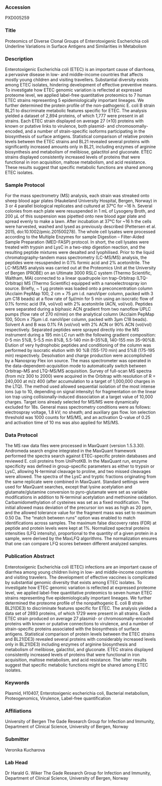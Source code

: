 ### Accession
PXD005259

### Title
Proteomics of Diverse Clonal Groups of Enterotoxigenic Escherichia coli Underline Variations in Surface Antigens and Similarities in Metabolism

### Description
Enterotoxigenic Escherichia coli (ETEC) is an important cause of diarrhoea, a pervasive disease in low- and middle-income countries that affects mostly young children and visiting travellers. Substantial diversity exists among ETEC isolates, hindering development of effective preventive means. To investigate how ETEC genomic variation is reflected at expressed proteome level, we applied label-free quantitative proteomics to 7 human ETEC strains representing 5 epidemiologically important lineages. We further determined the protein profile of the non-pathogenic E. coli B strain BL21 to discriminate metabolic features specific for ETEC. The analysis yielded a dataset of 2,894 proteins, of which 1,777 were present in all strains. Each ETEC strain displayed on average 27 (±10) proteins with known or putative links to virulence, both plasmid- and chromosomally-encoded, and a number of strain-specific isoforms participating in the biosynthesis of surface antigens. Statistical comparison of relative protein levels between the ETEC strains and BL21 revealed several proteins with significantly increased amounts only in BL21, including enzymes of arginine biosynthesis and metabolism of melibiose, galactitol and gluconate. ETEC strains displayed consistently increased levels of proteins that were functional in iron acquisition, maltose metabolism, and acid resistance. These results suggest that specific metabolic functions are shared among ETEC isolates.

### Sample Protocol
For the mass spectrometry (MS) analysis, each strain was streaked onto sheep blood agar plates (Haukeland University Hospital, Bergen, Norway) in 3 or 4 parallel biological replicates and cultured at 37°C for ~16 h. Several colonies from each plate were resuspended in 1 mL of Lysogeny Broth, and 200 μL of this suspension was pipetted onto new blood agar plate and spread evenly to make a lawn. After incubation at 37°C for ~16 h the cells were harvested, washed and lysed as previously described (Pettersen et al. 2015, doi:10.1002/pmic.201500278). The whole cell lysates were processed according to the Multiple Enzymes for sample Digestion – Filter-Aided Sample Preparation (MED-FASP) protocol. In short, the cell lysates were treated with trypsin and LysC in a two-step digestion reaction, and the resulting peptide mixtures were desalted and lyophilised. Prior to the liquid chromatography-tandem mass spectrometry (LC-MS/MS) analysis, the peptides were resuspended in 0.1% formic acid and 2% acetonitrile. The LC-MS/MS analysis was carried out at the Proteomics Unit at the University of Bergen (PROBE) on an Ultimate 3000 RSLC system (Thermo Scientific, Waltham, MA) connected to a linear quadrupole ion trap-Orbitrap (LTQ-Orbitrap) MS (Thermo Scientific) equipped with a nanoelectrospray ion source. Briefly, ~ 1 µg protein was loaded onto a preconcentration column (Acclaim PepMap 100, 2 cm × 75 µm i.d. nanoViper column, packed with 3 µm C18 beads) at a flow rate of 5µl/min for 5 min using an isocratic flow of 0.1% formic acid (FA, vol/vol) with 2% acetonitrile (ACN, vol/vol). Peptides were separated during a biphasic ACN gradient from two nanoflow UPLC pumps (flow rate of 270 nl/min) on the analytical column (Acclaim PepMap 100, 50cm x 75µm i.d. nanoViper column, packed with 3µm C18 beads). Solvent A and B was 0.1% FA (vol/vol) with 2% ACN or 90% ACN (vol/vol) respectively. Separated peptides were sprayed directly into the MS instrument during a 195 min LC run with the following gradient composition: 0-5 min 5%B, 5-5.5 min 8%B, 5.5-140 min 8–35%B, 140-155 min 35–90%B. Elution of very hydrophobic peptides and conditioning of the column was performed by isocratic elution with 90 %B (155-170 min) and 5%B (175-195 min) respectively. Desolvation and charge production were accomplished by a Nanospray Flex ion source. The mass spectrometer was operated in the data-dependent-acquisition mode to automatically switch between Orbitrap-MS and LTQ-MS/MS acquisition. Survey of full-scan MS spectra (from m/z 300 to 2000) were acquired in the Orbitrap with resolution of R = 240,000 at m/z 400 (after accumulation to a target of 1,000,000 charges in the LTQ). The method used allowed sequential isolation of the most intense ions (up to 10, depending on signal intensity) for fragmentation on the linear ion trap using collisionally-induced dissociation at a target value of 10,000 charges. Target ions already selected for MS/MS were dynamically excluded for 18s. General mass spectrometry conditions were as follows: electrospray voltage, 1.8 kV; no sheath; and auxiliary gas flow. Ion selection threshold was 1000 counts for MS/MS, and an activation Q-value of 0.25 and activation time of 10 ms was also applied for MS/MS.

### Data Protocol
The MS raw data files were processed in MaxQuant (version 1.5.3.30). Andromeda search engine integrated in the MaxQuant framework performed the spectra search against ETEC-specific protein databases and reviewed E. coli proteins from UniProtKB. In the MaxQuant run, enzyme specificity was defined in group-specific parameters as either to trypsin or LysC, allowing N-terminal cleavage to proline, and two missed cleavages were allowed. The spectra of the LysC and tryptic fractions originating from the same replicate were combined in MaxQuant. Standard settings were used for MaxQuant searches, except that lysine acetylation and glutamate/glutamine conversion to pyro-glutamate were set as variable modifications in addition to N-terminal acetylation and methionine oxidation. Carbamidomethylation of cysteines was set as a fixed modification. The initial allowed mass deviation of the precursor ion was as high as 20 ppm, and the allowed tolerance value for the fragment mass was set to maximum 0.50 Da. The “match between runs” option was enabled to match identifications across samples. The maximum false discovery rates (FDR) at peptide and protein levels were kept at 1%. Normalized spectral proteins intensities (LFQ intensity), proportional to the quantity of a given protein in a sample, were derived by the MaxLFQ algorithms. The normalization ensures that one can compare LFQ scores between different analyzed samples.

### Publication Abstract
Enterotoxigenic Escherichia coli (ETEC) infections are an important cause of diarrhea among young children living in low- and middle-income countries and visiting travelers. The development of effective vaccines is complicated by substantial genomic diversity that exists among ETEC isolates. To investigate how ETEC genomic variation is reflected at expressed proteome level, we applied label-free quantitative proteomics to seven human ETEC strains representing five epidemiologically important lineages. We further determined the proteome profile of the nonpathogenic E. coli B strain BL21(DE3) to discriminate features specific for ETEC. The analysis yielded a data set of 2893 proteins, of which 1729 were present in all strains. Each ETEC strain produced on average 27 plasmid- or chromosomally-encoded proteins with known or putative connections to virulence, and a number of strain-specific proteins associated with the biosynthesis of surface antigens. Statistical comparison of protein levels between the ETEC strains and BL21(DE3) revealed several proteins with considerably increased levels only in BL21(DE3) including enzymes of arginine biosynthesis and metabolism of melibiose, galactitol, and gluconate. ETEC strains displayed consistently increased levels of proteins that were functional in iron acquisition, maltose metabolism, and acid resistance. The latter results suggest that specific metabolic functions might be shared among ETEC isolates.

### Keywords
Plasmid, H10407, Enterotoxigenic escherichia coli, Bacterial metabolism, Proteogenomics, Virulence, Label-free quantification

### Affiliations
University of Bergen
The Gade Research Group for Infection and Immunity, Department of Clinical Science, University of Bergen, Norway

### Submitter
Veronika Kucharova

### Lab Head
Dr Harald G. Wiker
The Gade Research Group for Infection and Immunity, Department of Clinical Science, University of Bergen, Norway


